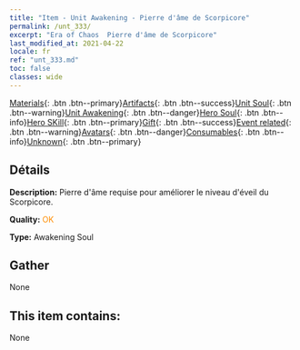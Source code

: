 ```yaml
---
title: "Item - Unit Awakening - Pierre d'âme de Scorpicore"
permalink: /unt_333/
excerpt: "Era of Chaos  Pierre d'âme de Scorpicore"
last_modified_at: 2021-04-22
locale: fr
ref: "unt_333.md"
toc: false
classes: wide
---
```

 [Materials](/ItemsFR/){: .btn .btn--primary}[Artifacts](/ItemsFR/Artifacts/){: .btn .btn--success}[Unit Soul](/ItemsFR/UnitSoul/){: .btn .btn--warning}[Unit Awakening](/ItemsFR/UnitAwakening/){: .btn .btn--danger}[Hero Soul](/ItemsFR/HeroSoul/){: .btn .btn--info}[Hero SKill](/ItemsFR/HeroSkill/){: .btn .btn--primary}[Gift](/ItemsFR/Gift/){: .btn .btn--success}[Event related](/ItemsFR/Events/){: .btn .btn--warning}[Avatars](/ItemsFR/Avatars/){: .btn .btn--danger}[Consumables](/ItemsFR/Consumables/){: .btn .btn--info}[Unknown](/ItemsFR/Unknown/){: .btn .btn--primary}

## Détails
 **Description:** Pierre d'âme requise pour améliorer le niveau d'éveil du Scorpicore.

 **Quality:** <span style="color: #FF8C00">OK</span>

 **Type:** Awakening Soul

## Gather

  None

## This item contains:

  None

